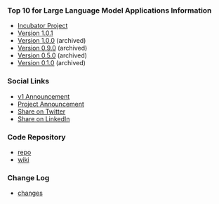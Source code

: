 ### Top 10 for Large Language Model Applications Information
* [Incubator Project](https://owasp.org/projects/)
* [Version 1.0.1](assets/PDF/OWASP-Top-10-for-LLMs-2023-v1_0_1.pdf) 
* [Version 1.0.0](assets/PDF/OWASP-Top-10-for-LLMs-2023-v1_0.pdf) (archived) 
* [Version 0.9.0](assets/PDF/OWASP-Top-10-for-LLMs-2023-v09.pdf) (archived)
* [Version 0.5.0](assets/PDF/OWASP-Top-10-for-LLMs-2023-v05.pdf) (archived)
* [Version 0.1.0](Archive/0_1_vulns/) (archived)

### Social Links

* [v1 Announcement](https://www.linkedin.com/pulse/official-release-owasp-top-10-large-language-model-v10-steve-wilson/)
* [Project Announcement](https://www.linkedin.com/pulse/announcing-owasp-top-10-large-language-models-ai-project-steve-wilson/)
* [Share on Twitter](https://twitter.com/intent/tweet?url=https://owasp.org/www-project-top-10-for-large-language-model-applications/&text=Check%20out%20the%20OWASP%20Top%2010%20for%20Large%20Language%20Model%20Applications%20project:%20)
* [Share on LinkedIn](https://www.linkedin.com/sharing/share-offsite/?url=https://owasp.org/www-project-top-10-for-large-language-model-applications/)

### Code Repository
* [repo](https://github.com/OWASP/www-project-top-10-for-large-language-model-applications)
* [wiki](https://github.com/OWASP/www-project-top-10-for-large-language-model-applications/wiki)

### Change Log
* [changes](changes)


